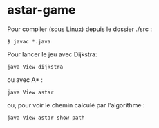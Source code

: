 # astar-game

Pour compiler (sous Linux) depuis le dossier ./src :
```
$ javac *.java
```
Pour lancer le jeu avec Dijkstra:
```
java View dijkstra
```
ou avec A* :
```
java View astar
```
ou, pour voir le chemin calculé par l'algorithme :
```
java View astar show path
```
